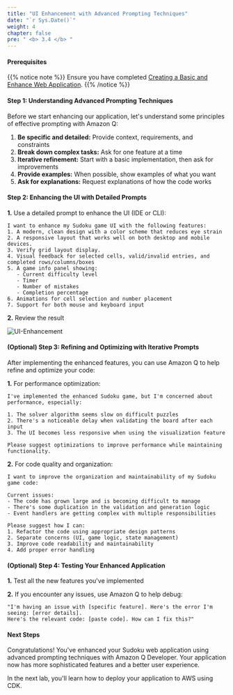 ```yaml
---
title: "UI Enhancement with Advanced Prompting Techniques"
date: "`r Sys.Date()`"
weight: 4
chapter: false
pre: " <b> 3.4 </b> "
---
```


#### Prerequisites

{{% notice note %}}
Ensure you have completed [Creating a Basic and Enhance Web Application](3_basic_web_application/).
{{% /notice %}}

#### Step 1: Understanding Advanced Prompting Techniques

Before we start enhancing our application, let's understand some principles of effective prompting with Amazon Q:

1. **Be specific and detailed:** Provide context, requirements, and constraints
2. **Break down complex tasks:** Ask for one feature at a time
3. **Iterative refinement:** Start with a basic implementation, then ask for improvements
4. **Provide examples:** When possible, show examples of what you want
5. **Ask for explanations:** Request explanations of how the code works

#### Step 2: Enhancing the UI with Detailed Prompts

**1.** Use a detailed prompt to enhance the UI (IDE or CLI):

```
I want to enhance my Sudoku game UI with the following features:
1. A modern, clean design with a color scheme that reduces eye strain
2. A responsive layout that works well on both desktop and mobile devices.
3. Verify grid layout display.
4. Visual feedback for selected cells, valid/invalid entries, and completed rows/columns/boxes
5. A game info panel showing:
   - Current difficulty level
   - Timer
   - Number of mistakes
   - Completion percentage
6. Animations for cell selection and number placement
7. Support for both mouse and keyboard input
```

**2.** Review the result

![UI-Enhancement](/images/3_basic_web_application/4_ui_enhancement/ui-enhacement.png?width=90pc)

#### (Optional) Step 3: Refining and Optimizing with Iterative Prompts

After implementing the enhanced features, you can use Amazon Q to help refine and optimize your code:

**1.** For performance optimization:

```
I've implemented the enhanced Sudoku game, but I'm concerned about performance, especially:

1. The solver algorithm seems slow on difficult puzzles
2. There's a noticeable delay when validating the board after each input
3. The UI becomes less responsive when using the visualization feature

Please suggest optimizations to improve performance while maintaining functionality.
```

**2.** For code quality and organization:

```
I want to improve the organization and maintainability of my Sudoku game code:

Current issues:
- The code has grown large and is becoming difficult to manage
- There's some duplication in the validation and generation logic
- Event handlers are getting complex with multiple responsibilities

Please suggest how I can:
1. Refactor the code using appropriate design patterns
2. Separate concerns (UI, game logic, state management)
3. Improve code readability and maintainability
4. Add proper error handling
```

#### (Optional) Step 4: Testing Your Enhanced Application

**1.** Test all the new features you've implemented

**2.** If you encounter any issues, use Amazon Q to help debug:

```
"I'm having an issue with [specific feature]. Here's the error I'm seeing: [error details].
Here's the relevant code: [paste code]. How can I fix this?"
```

#### Next Steps

Congratulations! You've enhanced your Sudoku web application using advanced prompting techniques with Amazon Q Developer. Your application now has more sophisticated features and a better user experience.

In the next lab, you'll learn how to deploy your application to AWS using CDK.
